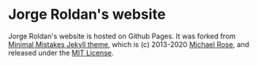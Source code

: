# Jorge Roldan's website

Jorge Roldan's website is hosted on Github Pages. It was forked from [Minimal Mistakes Jekyll theme](https://mmistakes.github.io/minimal-mistakes/), which is  (c) 2013-2020 
[Michael Rose](https://mademistakes.com),  and released under the [MIT License](LICENSE.md).
